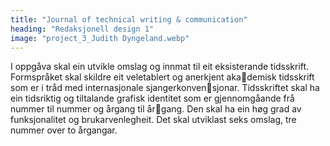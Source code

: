 ```yaml
---
title: "Journal of technical writing & communication"
heading: "Redaksjonell design 1"
image: "project_3_Judith Dyngeland.webp"
---
```


I oppgåva skal ein utvikle omslag og innmat til eit eksisterande 
tidsskrift. Formspråket skal skildre eit veletablert og anerkjent akademisk tidsskrift som er i tråd med internasjonale sjangerkonvensjonar. Tidsskriftet skal ha ein tidsriktig og tiltalande grafisk identitet 
som er gjennomgåande frå nummer til nummer og årgang til årgang. Den skal ha ein høg grad av funksjonalitet og brukarvenlegheit. 
Det skal utviklast seks omslag, tre nummer over to årgangar.
